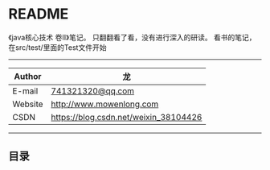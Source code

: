 README
===========================
《java核心技术 卷Ⅱ》笔记。
只翻翻看了看，没有进行深入的研读。
看书的笔记，在src/test/里面的Test文件开始

****
	
|Author|龙|
|---|---
|E-mail|741321320@qq.com
|Website|http://www.mowenlong.com
|CSDN|https://blog.csdn.net/weixin_38104426


****
## 目录
